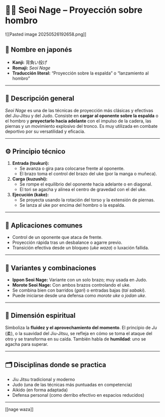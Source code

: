 # 🤼‍♂️ Seoi Nage – Proyección sobre hombro

![[Pasted image 20250526192658.png]]

## 🧾 Nombre en japonés
- **Kanji:** 背負い投げ  
- **Romaji:** *Seoi Nage*  
- **Traducción literal:** “Proyección sobre la espalda” o “lanzamiento al hombro”

---

## 📖 Descripción general

*Seoi Nage* es una de las técnicas de proyección más clásicas y efectivas del Jiu-Jitsu y del Judo. Consiste en **cargar al oponente sobre la espalda** o el hombro y **proyectarlo hacia adelante** con el impulso de la cadera, las piernas y un movimiento explosivo del tronco. Es muy utilizada en combate deportivo por su versatilidad y eficacia.

---

## ⚙️ Principio técnico

1. **Entrada (tsukuri):**
   - Se avanza o gira para colocarse frente al oponente.
   - El brazo toma el control del brazo del uke (por la manga o muñeca).
2. **Carga (kuzushi):**
   - Se rompe el equilibrio del oponente hacia adelante o en diagonal.
   - El tori se agacha y alinea el centro de gravedad con el del uke.
3. **Ejecución (kake):**
   - Se proyecta usando la rotación del torso y la extensión de piernas.
   - Se lanza al uke por encima del hombro o la espalda.

---

## 🎯 Aplicaciones comunes

- Control de un oponente que ataca de frente.
- Proyección rápida tras un desbalance o agarre previo.
- Transición efectiva desde un bloqueo (*uke waza*) o luxación fallida.

---

## 🔄 Variantes y combinaciones

- **Ippon Seoi Nage:** Variante con un solo brazo; muy usada en Judo.
- **Morote Seoi Nage:** Con ambos brazos controlando el uke.
- Se combina bien con barridos (*gari*) o entradas bajas (*tai sabaki*).
- Puede iniciarse desde una defensa como *morote uke* o *jodan uke*.

---

## 🧘 Dimensión espiritual

Simboliza la **fluidez y el aprovechamiento del momento**. El principio de *Ju* (柔), o la suavidad del Jiu-Jitsu, se refleja en cómo se toma el ataque del otro y se transforma en su caída. También habla de **humildad**: uno se agacha para superar.

---

## 🗂 Disciplinas donde se practica

- Jiu Jitsu tradicional y moderno
- Judo (una de las técnicas más puntuadas en competencia)
- Aikido (en forma adaptada)
- Defensa personal (como derribo efectivo en espacios reducidos)

---
[[nage waza]]